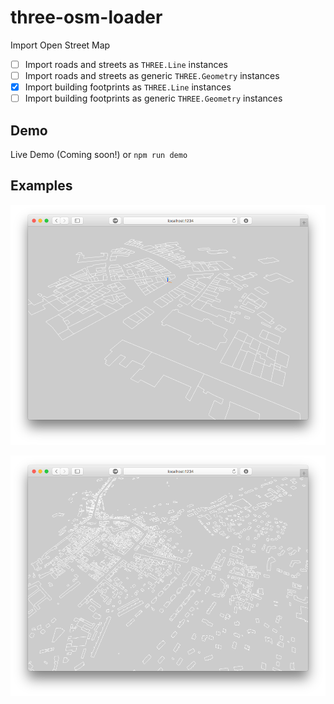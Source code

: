 # three-osm-loader
Import Open Street Map

- [ ] Import roads and streets as `THREE.Line` instances
- [ ] Import roads and streets as generic `THREE.Geometry` instances
- [x] Import building footprints as `THREE.Line` instances
- [ ] Import building footprints as generic `THREE.Geometry` instances

## Demo

Live Demo (Coming soon!) or `npm run demo`

## Examples

![La Mure, centre ville 1](docs/la-mure-centre-ville-1.png)

![La Mure, centre ville 2](docs/la-mure-centre-ville-2.png)
